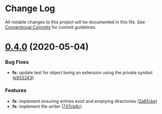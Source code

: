 # Change Log

All notable changes to this project will be documented in this file.
See [Conventional Commits](https://conventionalcommits.org) for commit guidelines.

# [0.4.0](https://github.com/NDCB/generator/tree/master/packages/ndcb-fs/compare/@ndcb/fs@0.3.0...@ndcb/fs@0.4.0) (2020-05-04)


### Bug Fixes

* **fs:** update test for object being an extension using the private symbol ([e932243](https://github.com/NDCB/generator/tree/master/packages/ndcb-fs/commit/e932243ba384c26429a684acd42e6a991c33bcc0))


### Features

* **fs:** implement ensuring entries exist and emptying directories ([2a81cbe](https://github.com/NDCB/generator/tree/master/packages/ndcb-fs/commit/2a81cbeb93d77974e8e5b735d42617e1e4e636a7))
* **fs:** implement file writer ([737cb6c](https://github.com/NDCB/generator/tree/master/packages/ndcb-fs/commit/737cb6c1fecaa435d9219d10386027a90100f3b2))
